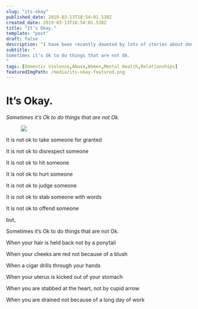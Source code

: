 ```yaml
---
slug: "its-okay"
published_date: 2019-03-13T18:54:01.538Z
created_date: 2019-03-13T18:54:01.538Z
title: "It’s Okay."
template: "post"
draft: false
description: "I have been recently daunted by lots of stories about domestic violence. Everyone has a story around one or the other. Abuses can come in the form of verbal, physical, mental or sexual. It is not…"
subtitle: "
Sometimes it’s Ok to do things that are not Ok.
"
tags: [Domestic Violence,Abuse,Women,Mental Health,Relationships]
featuredImgPath: /media/its-okay-featured.png
---
```

# It’s Okay.

_Sometimes it’s Ok to do things that are not Ok._

<figure>

![](/media/its-okay-featured.png)

</figure>

It is not ok to take someone for granted

It is not ok to disrespect someone

It is not ok to hit someone

It is not ok to hurt someone

It is not ok to judge someone

It is not ok to stab someone with words

It is not ok to offend someone

but,

Sometimes it’s Ok to do things that are not Ok.

When your hair is held back not by a ponytail

When your cheeks are red not because of a blush

When a cigar drills through your hands

When your uterus is kicked out of your stomach

When you are stabbed at the heart, not by cupid arrow

When you are drained not because of a long day of work


